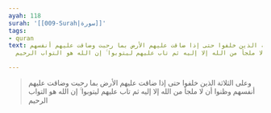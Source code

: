 ```yaml
---
ayah: 118
surah: '[[009-Surah|سورة]]'
tags:
- quran
text: وعلى الثلاثة الذين خلفوا حتى إذا ضاقت عليهم الأرض بما رحبت وضاقت عليهم أنفسهم
  وظنوا أن لا ملجأ من الله إلا إليه ثم تاب عليهم ليتوبوا ۚ إن الله هو التواب الرحيم

---
```

> وعلى الثلاثة الذين خلفوا حتى إذا ضاقت عليهم الأرض بما رحبت وضاقت عليهم أنفسهم وظنوا أن لا ملجأ من الله إلا إليه ثم تاب عليهم ليتوبوا ۚ إن الله هو التواب الرحيم

